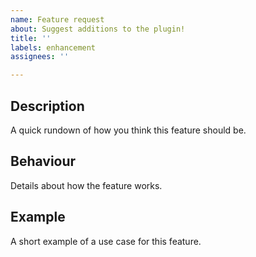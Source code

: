 ```yaml
---
name: Feature request
about: Suggest additions to the plugin!
title: ''
labels: enhancement
assignees: ''

---
```


## Description
A quick rundown of how you think this feature should be.

## Behaviour
Details about how the feature works.

## Example
A short example of a use case for this feature.
